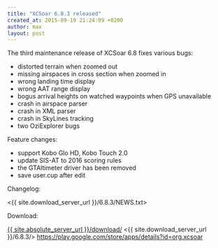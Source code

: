 ```yaml
---
title: "XCSoar 6.8.3 released"
created_at: 2015-09-19 21:24:09 +0200
author: max
layout: post
---
```


The third maintenance release of XCSoar 6.8 fixes various bugs:

* distorted terrain when zoomed out
* missing airspaces in cross section when zoomed in
* wrong landing time display
* wrong AAT range display
* bogus arrival heights on watched waypoints when GPS unavailable
* crash in airspace parser
* crash in XML parser
* crash in SkyLines tracking
* two OziExplorer bugs

Feature changes:

* support Kobo Glo HD, Kobo Touch 2.0
* update SIS-AT to 2016 scoring rules
* the GTAltimeter driver has been removed
* save user.cup after edit

Changelog:

  <{{ site.download_server_url }}/6.8.3/NEWS.txt>

Download:

 [{{ site.absolute_server_url }}/download/](/download/)
 <{{ site.download_server_url }}/6.8.3/>
 <https://play.google.com/store/apps/details?id=org.xcsoar>
